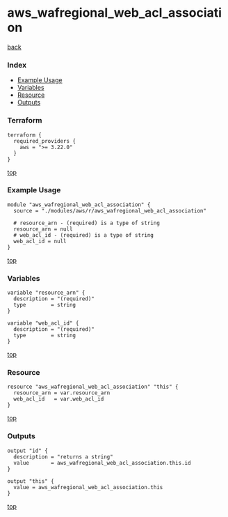 # aws_wafregional_web_acl_association
[back](../aws.md)
### Index
- [Example Usage](#example-usage)
- [Variables](#variables)
- [Resource](#resource)
- [Outputs](#outputs)
### Terraform
```hcl
terraform {
  required_providers {
    aws = ">= 3.22.0"
  }
}
```
[top](#index)
### Example Usage
```hcl
module "aws_wafregional_web_acl_association" {
  source = "./modules/aws/r/aws_wafregional_web_acl_association"

  # resource_arn - (required) is a type of string
  resource_arn = null
  # web_acl_id - (required) is a type of string
  web_acl_id = null
}
```
[top](#index)
### Variables
```hcl
variable "resource_arn" {
  description = "(required)"
  type        = string
}

variable "web_acl_id" {
  description = "(required)"
  type        = string
}
```
[top](#index)

### Resource
```hcl
resource "aws_wafregional_web_acl_association" "this" {
  resource_arn = var.resource_arn
  web_acl_id   = var.web_acl_id
}
```
[top](#index)
### Outputs
```hcl
output "id" {
  description = "returns a string"
  value       = aws_wafregional_web_acl_association.this.id
}

output "this" {
  value = aws_wafregional_web_acl_association.this
}
```
[top](#index)
